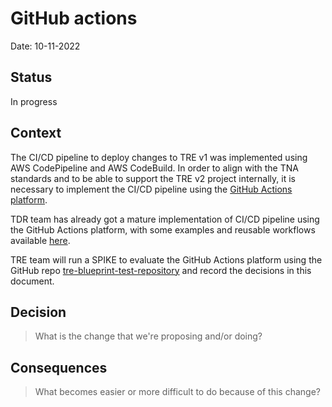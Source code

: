 # GitHub actions

Date: 10-11-2022

## Status

In progress

## Context

The CI/CD pipeline to deploy changes to TRE v1 was implemented using AWS CodePipeline and AWS CodeBuild. In order to align with the TNA standards and to be able to support the TRE v2 project internally, it is necessary to implement the CI/CD pipeline using the [GitHub Actions platform](https://docs.github.com/en/actions).

TDR team has already got a mature implementation of CI/CD pipeline using the GitHub Actions platform, with some examples and reusable workflows available [here](https://github.com/nationalarchives/tdr-github-actions). 

TRE team will run a SPIKE to evaluate the GitHub Actions platform using the GitHub repo [tre-blueprint-test-repository](https://github.com/nationalarchives/tre-blueprint-test-repository) and record the decisions in this document.


## Decision

> What is the change that we're proposing and/or doing?

## Consequences

> What becomes easier or more difficult to do because of this change?